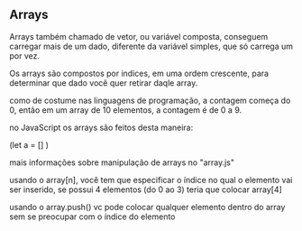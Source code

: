## Arrays

Arrays também chamado de vetor, ou variável composta, conseguem carregar mais de um dado, diferente da variável simples, que só carrega um por vez.

Os arrays são compostos por indices, em uma ordem crescente, para determinar que dado você quer retirar daqle array.

como de costume nas linguagens de programação, a contagem começa do 0, então em um array de 10 elementos, a contagem é de 0 a 9.

no JavaScript os arrays são feitos desta maneira:

(let a = [] )

mais informações sobre manipulação de arrays no "array.js"

usando o array[n], você tem que especificar o índice no qual o elemento vai ser inserido, se possui 4 elementos (do 0 ao 3) teria que colocar array[4]

usando o array.push() vc pode colocar qualquer elemento dentro do array sem se preocupar com o índice do elemento



